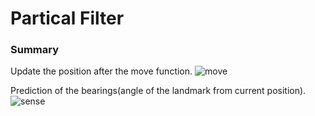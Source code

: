 # Partical Filter


### Summary
Update the position after the move function.
![move](./res/pf.jpg)


Prediction of the bearings(angle of the landmark from current position).
![sense](./res/sense.jpg)

